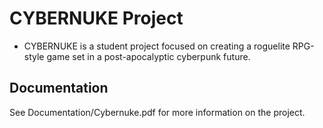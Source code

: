 # CYBERNUKE Project #
- CYBERNUKE is a student project focused on creating a roguelite RPG-style game set in a post-apocalyptic cyberpunk future.

## Documentation
See Documentation/Cybernuke.pdf for more information on the project.
